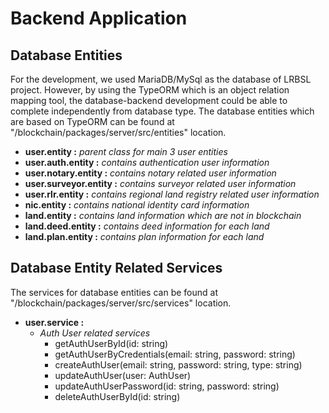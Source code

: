 # Backend Application

## Database Entities

For the development, we used MariaDB/MySql as the database of LRBSL project. However, by using the TypeORM which is an object relation mapping tool, the database-backend development could be able to complete independently from database type. The database entities which are based on TypeORM can be found at "/blockchain/packages/server/src/entities" location.

- **user.entity :** _parent class for main 3 user entities_
- **user.auth.entity :** _contains authentication user information_
- **user.notary.entity :** _contains notary related user information_
- **user.surveyor.entity :** _contains surveyor related user information_
- **user.rlr.entity :** _contains regional land registry related user information_
- **nic.entity :** _contains national identity card information_
- **land.entity :** _contains land information which are not in blockchain_
- **land.deed.entity :** _contains deed information for each land_
- **land.plan.entity :** _contains plan information for each land_

## Database Entity Related Services

The services for database entities can be found at "/blockchain/packages/server/src/services" location.

- **user.service :**
    - _Auth User related services_
        - getAuthUserById(id: string)
        - getAuthUserByCredentials(email: string, password: string)
        - createAuthUser(email: string, password: string, type: string)
        - updateAuthUser(user: AuthUser)
        - updateAuthUserPassword(id: string, password: string)
        - deleteAuthUserById(id: string)
